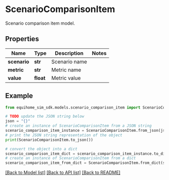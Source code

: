 # ScenarioComparisonItem

Scenario comparison item model.

## Properties

Name | Type | Description | Notes
------------ | ------------- | ------------- | -------------
**scenario** | **str** | Scenario name | 
**metric** | **str** | Metric name | 
**value** | **float** | Metric value | 

## Example

```python
from equihome_sim_sdk.models.scenario_comparison_item import ScenarioComparisonItem

# TODO update the JSON string below
json = "{}"
# create an instance of ScenarioComparisonItem from a JSON string
scenario_comparison_item_instance = ScenarioComparisonItem.from_json(json)
# print the JSON string representation of the object
print(ScenarioComparisonItem.to_json())

# convert the object into a dict
scenario_comparison_item_dict = scenario_comparison_item_instance.to_dict()
# create an instance of ScenarioComparisonItem from a dict
scenario_comparison_item_from_dict = ScenarioComparisonItem.from_dict(scenario_comparison_item_dict)
```
[[Back to Model list]](../README.md#documentation-for-models) [[Back to API list]](../README.md#documentation-for-api-endpoints) [[Back to README]](../README.md)


